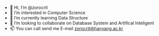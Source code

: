 - 👋 Hi, I’m @zorocrit
- 👀 I’m interested in Computer Science
- 🌱 I’m currently learning Data Structure
- 💞️ I’m looking to collaborate on Database System and Artifical Inteligent
- 📫 You can call send me E-mail zorocrit@hanyang.ac.kr

<!---
zorocrit/zorocrit is a ✨ special ✨ repository because its `README.md` (this file) appears on your GitHub profile.
You can click the Preview link to take a look at your changes.
--->
